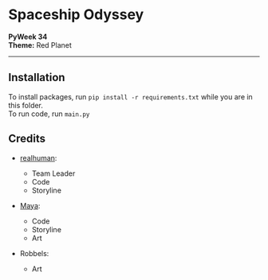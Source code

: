 # Spaceship Odyssey
**PyWeek 34**   
**Theme:** Red Planet  
***

## Installation
To install packages, run `pip install -r requirements.txt` while you are in this folder.  
To run code, run `main.py`

## Credits
- [realhuman](https://pyweek.org/u/realhuman/):
  - Team Leader
  - Code
  - Storyline

- [Maya](https://pyweek.org/u/mayahkg/):
  - Code
  - Storyline
  - Art

- Robbels:
  - Art